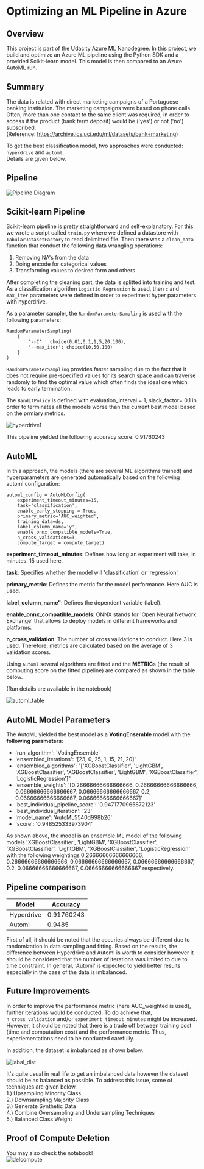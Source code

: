 # Optimizing an ML Pipeline in Azure

## Overview
This project is part of the Udacity Azure ML Nanodegree.
In this project, we build and optimize an Azure ML pipeline using the Python SDK and a provided Scikit-learn model.
This model is then compared to an Azure AutoML run.

## Summary
The data is related with direct marketing campaigns of a Portuguese banking institution. The marketing campaigns were based on phone calls. Often, more than one contact to the same client was required, in order to access if the product (bank term deposit) would be ('yes') or not ('no') subscribed.  
(Reference: https://archive.ics.uci.edu/ml/datasets/bank+marketing)

To get the best classification model, two approaches were conducted: `hyperdrive` and `automl`.  
Details are given below.

## Pipeline
![Pipeline Diagram](pipeline.jpg?raw=true)

## Scikit-learn Pipeline
Scikit-learn pipeline is pretty straightforward and self-explanatory. For this we wrote a script called `train.py` where we defined a datastore with `TabularDatasetFactory` to read delimitted file. Then there was a `clean_data` function that conduct the following data wrangling operations:

1. Removing NA's from the data  
2. Doing encode for categorical values  
3. Transforming values to desired form and others
  
After completing the cleaning part, the data is splitted into training and test. As a classification algorithm `Logistic Regression` is used, then `c` and `max_iter` parameters were defined in order to experiment hyper parameters with hyperdrive. 

As a parameter sampler, the `RandomParameterSampling` is used with the following parameters:  
```
RandomParameterSampling(
    {
        '--C' : choice(0.01,0.1,1,5,20,100),
        '--max_iter': choice(10,50,100)
    }
)
```

`RandomParameterSampling` provides faster sampling due to the fact that it does not require pre-specified values for its search space and can traverse randomly to find the optimal value which often finds the ideal one which leads to early termination.

The `BanditPolicy` is defined with evaluation_interval = 1, slack_factor= 0.1 in order to terminates all the models worse than the current best model based on the prmiary metrics.

![hyperdrive1](results_hyperdrive.JPG?raw=true)

This pipeline yielded the following accuracy score: 0.91760243

## AutoML
In this approach, the models (there are several ML algorithms trained) and hyperparameters are generated automatically based on the following automl configuration:

```
automl_config = AutoMLConfig(
    experiment_timeout_minutes=15,
    task='classification',
    enable_early_stopping = True,
    primary_metric='AUC_weighted',
    training_data=ds,
    label_column_name='y',
    enable_onnx_compatible_models=True,
    n_cross_validations=3,
    compute_target = compute_target)
```

**experiment_timeout_minutes**: Defines how long an experiment will take, in minutes. 15 used here.

**task**: Specifies whether the model will 'classification' or 'regression'.

**primary_metric**: Defines the metric for the model performance. Here AUC is used.

**label_column_name"**: Defines the dependent variable (label).

**enable_onnx_compatible_models**: ONNX stands for 'Open Neural Network Exchange' that allows to deploy models in different frameworks and platforms.

**n_cross_validation**: The number of cross validations to conduct. Here 3 is used. Therefore, metrics are calculated based on the average of 3 validation scores.

Using `Automl` several algorithms are fitted and the **METRIC**s (the result of computing score on the fitted pipeline) are compared as shown in the table below.

(Run details are available in the notebook)

![automl_table](results_automl.JPG?raw=true)

## AutoML Model Parameters
The AutoML yielded the best model as a **VotingEnsemble** model with the **following parameters**:

  * 'run_algorithm': 'VotingEnsemble'  
  * 'ensembled_iterations': '[23, 0, 25, 1, 15, 21, 20]'  
  * 'ensembled_algorithms': "['XGBoostClassifier', 'LightGBM', 'XGBoostClassifier', 'XGBoostClassifier', 'LightGBM', 'XGBoostClassifier', 'LogisticRegression']"  
  * 'ensemble_weights': '[0.26666666666666666, 0.26666666666666666, 0.06666666666666667, 0.06666666666666667, 0.2, 0.06666666666666667, 0.06666666666666667]'  
  * 'best_individual_pipeline_score': '0.9471770965872123'  
  * 'best_individual_iteration': '23'  
  * 'model_name': 'AutoML5540d998b26'  
  * 'score': '0.948525333973904'

As shown above, the model is an ensemble ML model of the following models 'XGBoostClassifier', 'LightGBM', 'XGBoostClassifier', 'XGBoostClassifier', 'LightGBM', 'XGBoostClassifier', 'LogisticRegression' with the following weightings 0.26666666666666666, 0.26666666666666666, 0.06666666666666667, 0.06666666666666667, 0.2, 0.06666666666666667, 0.06666666666666667 respectively.
 

## Pipeline comparison
| Model | Accuracy |
|-|-|
| Hyperdrive | 0.91760243 |
| Automl | 0.9485 |

First of all, it should be noted that the accuries always be different due to randomization in data sampling and fitting. Based on the results, the difference between Hyperdrive and Automl is worth to consider however it should be considered that the number of iterations was limited to due to time constraint. In general, 'Automl' is expected to yield better results especially in the case of the data is imbalanced.


## Future Improvements
In order to improve the performance metric (here AUC_weighted is used), further iterations would be conducted. To do achieve that, ```n_cross_validation```  and/or ```experiment_timeout_minutes``` might be increased. However, it should be noted that there is a trade off between training cost (time and computation cost) and the performance metric. Thus, experiementations need to be conducted carefully. 

In addition, the dataset is imbalanced as shown below.

![labal_dist](label_distribution.png?raw=true)

It's quite usual in real life to get an imbalanced data however the dataset should be as balanced as possible. To address this issue, some of techniques are given below.  
1.) Upsampling Minority Class  
2.) Downsampling Majority Class  
3.) Generate Synthetic Data  
4.) Combine Oversampling and Undersampling Techniques  
5.) Balanced Class Weight  

## Proof of Compute Deletion
You may also check the notebook!  
![delcompute](proof_of_compute_deletion.JPG?raw=true)

